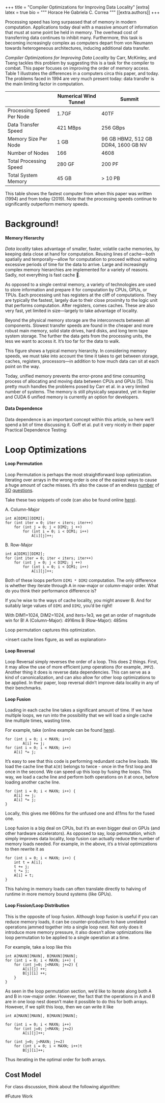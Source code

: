 +++
title = "Compiler Optimizations for Improving Data Locality"
[extra]
latex = true
bio = """
Horace He
Gabriela C. Correa
"""
[[extra.authors]]
+++

Processing speed has long surpassed that of memory in modern computation.
Applications today deal with a massive amount of information that must at
some point be held in memory. The overhead cost of transferring data
continues to inhibit many. Furthermore, this task is becoming increasingly
complex as computers depart from von Neumann towards heterogeneous
architectures, inducing additional data transfer.

*Compiler Optimizations for Improving Data Locality* by Carr, McKinley, and
Tseng tackles this problem by suggesting this is a task for the compiler to
combat. This paper focuses on improving the order of memory access. Table 1
illustrates the differences in a computers circa this paper, and today. The
problems faced in 1994 are very much present today: data transfer is the main
limiting factor in computation.


|   	|Numerical Wind Tunnel   	| Summit  	|
|---	|---	|---	|
| Processing Speed Per Node   	| 1.7GF   	| 40TF  	|
| Data Transfer Speed  	| 421 MBps  	| 256 GBps  	|
| Memory Size Per Node   	| 1 GB   	| 96 GB HBM2, 512 GB DDR4, 1600 GB NV |
| Number of Nodes   	|166   	| 4608  	|
| Total Processing Speed   	| 280 GF   	| 200 PF  	|
| Total System Memory   	| 45 GB  	| > 10 PB  	|

This table shows the fastest computer from when this paper was written (1994) and from today (2019). Note that the processing speeds continue to significantly outperform memory speeds.

# Background!
#### Memory Hierarchy
*Data locality* takes advantage of smaller, faster, volatile cache memories, by
keeping data close at hand for computation. Reusing lines of cache—both
spatially and temporally—allow for computation to proceed without waiting
excessive periods of time for the data to arrive. Large and increasingly
complex memory hierarchies are implemented for a variety of reasons. Sadly,
not everything is fast cache 💸.

As opposed to a single central memory, a variety of technologies are used to
store information and prepare it for computation by CPUs, GPUs, or TPUs. Each
processing unit has registers at the cliff of computations. They are
typically the fastest, largely due to their close proximity to the logic unit
that performs computation. After registers, comes caches. These are also very
fast, yet limited in size—largely to take advantage of locality.

Beyond the physical memory storage are the interconnects between all
components. Slowest transfer speeds are found in the cheaper and more robust
main memory, solid state drives, hard disks, and long term tape system
storage. The further the data gets from the processing units, the less we
want to access it. It’s too far for the data to walk.

<insert memory hierarchy figure>
This figure shows a typical memory hierarchy. In considering memory speeds,
we must take into account the time it takes to get between storage, caches,
registers, processors—in addition to how much data can sit at each point on
the way.

Today, unified memory prevents the error-prone and time consuming process of
allocating and moving data between CPUs and GPUs [5]. This pretty much
handles the problems posed by Carr et al. in a very limited number of
systems. The memory is still physically separated, yet in Kepler and CUDA 6
unified memory is currently an option for developers.

#### Data Dependence
Data dependence is an important concept within this article, so here we’ll spend a bit of time discussing it. Goff et al. put it very nicely in their paper Practical Dependence Testing:

<insert data dependence image>

# Loop Optimizations
#### Loop Permutation
Loop Permutation is perhaps the most straightforward loop optimization.
Iterating over arrays in the wrong order is one of the easiest ways to cause
a huge amount of cache misses. It’s also the cause of an endless [number](https://stackoverflow.com/questions/33722520/why-is-iterating-2d-array-row-major-faster-than-column-major) of [SO](https://stackoverflow.com/questions/13093155/c-2d-array-access-speed-changes-based-on-ab-order)
[questions](https://stackoverflow.com/questions/9936132/why-does-the-order-of-the-loops-affect-performance-when-iterating-over-a-2d-arra).

Take these two snippets of code (can also be found online [here](http://ideone.com/PUJhdP)).

A. Column-Major
```
int A[DIM1][DIM2];
for (int iter = 0; iter < iters; iter++)
    for (int j = 0; j < DIM2; j ++)
        for (int i = 0; i < DIM1; i++)
            A[i][j]++;
```

B. Row-Major
```
int A[DIM1][DIM2];
for (int iter = 0; iter < iters; iter++)
    for (int j = 0; j < DIM2; j ++)
        for (int i = 0; i < DIM1; i++)
            A[i][j]++;
```

Both of these loops perform `DIM1 * DIM2` computation. The only difference is
whether they iterate through A in row-major or column-major order. What do
you think their performance difference is?

If you’re wise to the ways of cache locality, you might answer B. And for
suitably large values of `DIM1` and `DIM2`, you’d be right!

With DIM1=1024, DIM2=1024, and iters=1e3, we get an order of magnitude win for B!
A (Column-Major): 4916ms
B (Row-Major): 485ms

Loop permutation captures this optimization.

<insert cache lines figure, as well as explanation>

#### Loop Reversal
Loop Reversal simply reverses the order of a loop. This does 2 things. First,
it may allow the use of more efficient jump operations (for example, `JMPZ`).
Another thing it does is reverse data dependencies. This can serve as a kind
of canonicalization, and can also allow for other loop optimizations to be
applied. In their paper, loop reversal didn’t improve data locality in any of
their benchmarks.

#### Loop Fusion
Loading in each cache line takes a significant amount of time. If we have
multiple loops, we run into the possibility that we will load a single cache
line multiple times, wasting time.

For example, take (online example can be found [here](http://ideone.com/OnbRXU)).
```
for (int i = 0; i < MAXN; i++)
        A[i] += j;
for (int i = 0; i < MAXN; i++)
    A[i] *= j;
```
It’s easy to see that this code is performing redundant cache line loads. We
load the cache line that `A[0]` belongs to twice - once in the first loop and
once in the second. We can speed up this loop by fusing the loops. This way,
we load a cache line and perform both operations on it at once, before
loading another cache line.
```
for (int i = 0; i < MAXN; i++) {
    A[i] += j;
    A[i] *= j;
}
```
Locally, this gives me 660ms for the unfused one and 411ms for the fused one.

Loop fusion is a big deal on CPUs, but it’s an even bigger deal on GPUs (and
other hardware accelerators). As opposed to say, loop permutation, which
simply improves data locality, loop fusion can actually reduce the number of
memory loads needed. For example, in the above, it’s a trivial optimizations
to then rewrite it as

```
for (int i = 0; i < MAXN; i++) {
    int t = A[i];
    t += j;
    t *= j;
    A[i] = t;
}
```
This halving in memory loads can often translate directly to halving of
runtime in more memory bound systems (like GPUs).

#### Loop Fission/Loop Distribution
This is the opposite of loop fusion. Although loop fusion is useful if you
can reduce memory loads, it can be counter-productive to have unrelated
operations jammed together into a single loop nest. Not only does it
introduce more memory pressure, it also doesn’t allow optimizations like loop
permutation to be applied to a single operation at a time.

For example, take a loop like this
```
int A[MAXN][MAXN], B[MAXN][MAXN];
for (int i = 0; i < MAXN; i++) {
    for (int j=0; j<MAXN; j+=2) {
        A[i][j] ++;
        B[j][i] ++;
    }
}
```


As seen in the loop permutation section, we’d like to iterate along both A
and B in row-major order. However, the fact that the operations in A and B
are in one loop nest doesn’t make it possible to do this for both arrays.
However, if we split this loop, then we can write it like
```
int A[MAXN][MAXN], B[MAXN][MAXN];

for (int i = 0; i < MAXN; i++)
    for (int j=0; j<MAXN; j+=2)
        A[i][j]++;

for (int j=0; j<MAXN; j+=2)
    for (int i = 0; i < MAXN; i++)t
        B[j][i]++;
```
Thus iterating in the optimal order for both arrays.

## Cost Model

For class discussion, think about the following algorithm:
<insert cost model picture>

#Future Work





